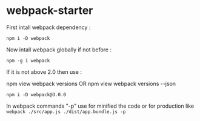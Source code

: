 # webpack-starter

First intall webpack dependency :

```npm i -D webpack```

Now intall webpack globally if not before :

```npm -g i webpack```

If it is not above 2.0 then use :

npm view webpack versions OR npm view webpack versions --json

```npm i -D webpack@3.0.0```

In webpack commands "-p" use for minified the code or for production
like ```webpack ./src/app.js ./dist/app.bundle.js -p```

